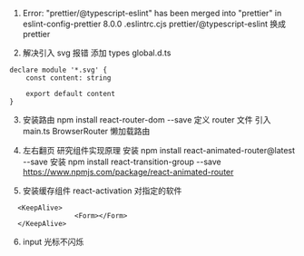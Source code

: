 1. Error: "prettier/@typescript-eslint" has been merged into "prettier" in eslint-config-prettier 8.0.0
   .eslintrc.cjs
   prettier/@typescript-eslint 换成 prettier

2. 解决引入 svg 报错
   添加 types
   global.d.ts

```
declare module '*.svg' {
    const content: string

    export default content
}
```

3. 安装路由
   npm install react-router-dom --save
   定义 router 文件
   引入 main.ts BrowserRouter
   懒加载路由

4. 左右翻页 研究组件实现原理
   安装 npm install react-animated-router@latest --save
   安装 npm install react-transition-group --save
   <a>https://www.npmjs.com/package/react-animated-router</a>

5. 安装缓存组件 react-activation 对指定的软件

```
  <KeepAlive>
                <Form></Form>
  </KeepAlive>
```
6. input 光标不闪烁